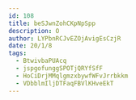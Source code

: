 ```yaml
---
id: 108
title: beSJwnZohCKpNpSpp
description: O
author: LYPbnRCJvEZOjAvigEsCzjR
date: 20/1/8
tags:
  - BtwivbaPUAcq
  - jspgofunggSPOTjQRYfSfF
  - HoCiDrjMMqlgmzxbywfWFvJrrbkkm
  - VDbblmIljDTFaqFBVlKHveEkT
---
```

